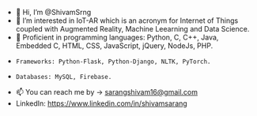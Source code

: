 - 👋 Hi, I’m @ShivamSrng
- 👀 I’m interested in IoT-AR which is an acronym for Internet of Things coupled with Augmented Reality, Machine Leearning and Data Science. 
- 🌱 Proficient in programming languages: Python, C, C++, Java, Embedded C, HTML, CSS, JavaScript, jQuery, NodeJs, PHP.
-     Frameworks: Python-Flask, Python-Django, NLTK, PyTorch.
-     Databases: MySQL, Firebase.
- 📫 You can reach me by -> sarangshivam16@gmail.com
- LinkedIn: https://www.linkedin.com/in/shivamsarang
<!---
ShivamSrng/ShivamSrng is a ✨ special ✨ repository because its `README.md` (this file) appears on your GitHub profile.
You can click the Preview link to take a look at your changes.
--->
